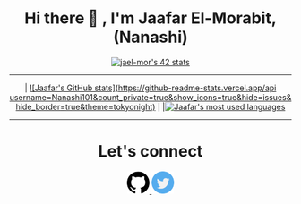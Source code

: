 <h1 align="center">Hi there 👋 , I'm Jaafar El-Morabit, (Nanashi)</h1>


<div align="center">
  
  [![jael-mor's 42 stats](https://badge.mediaplus.ma/binary/jael-mor)](https://github.com/oakoudad/badge42)

  ---
  
 | [![Jaafar's GitHub stats](https://github-readme-stats.vercel.app/api
  username=Nanashi101&count_private=true&show_icons=true&hide=issues&hide_border=true&theme=tokyonight)](https://github.com/Nanashi101?tab=repositories) |
  |[![Jaafar's most used languages](https://github-readme-stats.vercel.app/api/top-langs/?username=Nanashi101&layout=compact&hide_border=true&theme=dracula)](https://github.com/Nanashi101?tab=repositories)

  ---
  
  <h1 align="center">Let's connect</h1>
  
<p align="center">
<a href="https://github.com/ulfberht101">
 <img src="/images/github-.png" width="40" />
</a>
<a href="https://twitter.com/Ulfberht101">
 <img src="/images/twitter.png" width="40"/>
</a>
  </p>
